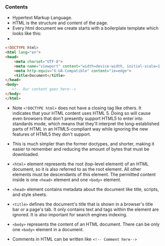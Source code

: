 ### Contents


* Hypertext Markup Language.
* HTML is the structure and content of the page. 
* Every html document we create starts with a boilerplate template which looks like this: 
* 
```html
<!DOCTYPE html>
<html lang="en">
<head>
    <meta charset="UTF-8">
    <meta name="viewport" content="width=device-width, initial-scale=1.0">
    <meta http-equiv="X-UA-Compatible" content="ie=edge">
    <title>Document</title>
</head>
<body>
   <!-- Our content goes here--> 
</body>
</html>
```
* Note ```<!DOCTYPE html>``` does not have a closing tag like others. It indicates that your HTML content uses HTML 5. Doing so will cause even browsers that don't presently support HTML5 to enter into standards mode, which means that they'll interpret the long-established parts of HTML in an HTML5-compliant way while ignoring the new features of HTML5 they don't support.

* This is much simpler than the former doctypes, and shorter, making it easier to remember and reducing the amount of bytes that must be downloaded.

* ```<html>``` element represents the root (top-level element) of an HTML document, so it is also referred to as the root element. All other elements must be descendants of this element. The permitted content inside is one ```<head>``` element and one ```<body>``` element.

* ```<head>``` element contains metadata about the document like title, scripts, and style sheets.

* ```<title>``` defines the document's title that is shown in a browser's title bar or a page's tab. It only contains text and tags within the element are ignored. It is also important for search engines indexing.

* ```<body>``` represents the content of an HTML document. There can be only one ```<body>``` element in a document.

* Comments in HTML can be written like ```<!-- Comment here-->```




